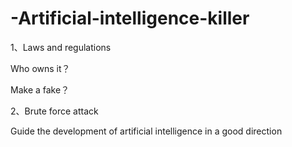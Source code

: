 # -Artificial-intelligence-killer



1、Laws and regulations

Who owns it？

Make a fake？

2、Brute force attack

Guide the development of artificial intelligence in a good direction
